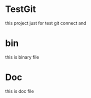# TestGit
this project just for test git connect and 

# bin
this is binary file

# Doc
this is doc file
